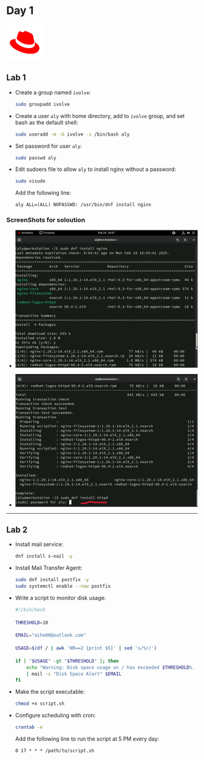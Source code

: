 
# Day 1
![Red Hat Logo](src/icons8-redhat-96.png)

## Lab 1
- Create a group named `ivolve`:
  ```sh
  sudo groupadd ivolve
  ```

- Create a user `aly` with home directory, add to `ivolve` group, and set bash as the default shell:
  ```sh
  sudo useradd -m -G ivolve -s /bin/bash aly
  ```

- Set password for user `aly`:
  ```sh
  sudo passwd aly
  ```

- Edit sudoers file to allow `aly` to install nginx without a password:
  ```sh
  sudo visudo
  ```
  Add the following line:
  ```
  aly ALL=(ALL) NOPASSWD: /usr/bin/dnf install nginx
  ```
### ScreenShots for soloution 

- ![Sol2](src/Day1Lab11.png)

- ![Sol1](src/Day1Lab1.png)

------------------------------------------
## Lab 2
- Install mail service:
  ```sh
  dnf install s-nail -y
  ```

- Install Mail Transfer Agent:
  ```sh
  sudo dnf install postfix -y
  sudo systemctl enable --now postfix
  ```

- Write a script to monitor disk usage:
  ```sh
  #!/bin/bash

  THRESHOLD=10 

  EMAIL="aihe00@outlook.com"  

  USAGE=$(df / | awk 'NR==2 {print $5}' | sed 's/%//')

  if [ "$USAGE" -gt "$THRESHOLD" ]; then
      echo "Warning: Disk space usage on / has exceeded $THRESHOLD%. Current usage: $USAGE%." \
      | mail -s "Disk Space Alert" $EMAIL
  fi
  ```

- Make the script executable:
  ```sh
  chmod +x script.sh
  ```

- Configure scheduling with cron:
  ```sh
  crontab -e
  ```
  Add the following line to run the script at 5 PM every day:
  ```
  0 17 * * * /path/to/script.sh
  ```


